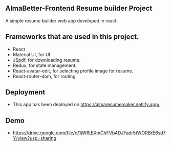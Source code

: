 ## AlmaBetter-Frontend Resume builder Project
A simple resume builder web app developed in react.


## Frameworks that are used in this project.
  - React
  - Material UI, for UI  
  - JSpdf, for downloading resume. 
  - Redux, for state management.  
  - React-avatar-edit, for selecting profile image for resume.
  - React-router-dom, for routing.
 ## Deployment
 - This app has been deployed on https://almaresumemaker.netlify.app/
 ## Demo
 - https://drive.google.com/file/d/1jW6tEXmGhFVb4DJFadr5tWORBrE6sd7Y/view?usp=sharing
 
 


